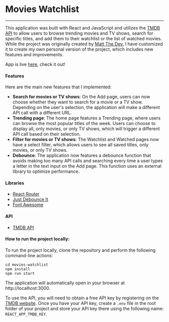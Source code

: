 # Movies Watchlist

---

This application was built with React and JavaScript and utilizes the [TMDB API](https://www.themoviedb.org/documentation/api) to allow users to browse trending movies and TV shows, search for specific titles, and add them to their watchlist or the list of watched movies. While the project was originally created by [Matt The Dev](https://github.com/MattDobsonWeb/movie-watchlist-react), I have customized it to create my own personal version of the project, which includes new features and improvements.

App is live [here](https://alimarchi.github.io/movies-watchlist/), check it out!

#### Features

Here are the main new features that I implemented:

- **Search for movies or TV shows**: On the Add page, users can now choose whether they want to search for a movie or a TV show. Depending on the user's selection, the application will make a different API call with a different URL.
- **Trending page**: The home page features a Trending page, where users can browse the most popular titles of the week. Users can choose to display all, only movies, or only TV shows, which will trigger a different API call based on their selection.
- **Filter for movies or TV shows**: The Watchlist and Watched pages now have a select filter, which allows users to see all saved titles, only movies, or only TV shows.
- **Debounce**: The application now features a debounce function that avoids making too many API calls and searching every time a user types a letter in the text input on the Add page. This function uses an external library to optimize performance.

#### Libraries

- [React Router](https://github.com/remix-run/react-router)
- [Just Debounce It](https://github.com/angus-c/just#just-debounce-it)
- [Font Awesome](https://fontawesome.com/v5/docs/web/use-with/react)

#### API

- [TMDB API](https://www.themoviedb.org/documentation/api)

#### How to run the project locally:

To run the project locally, clone the repository and perform the following command-line actions:

```
cd movies-watchlist
npm install
npm run start
```

The application will automatically open in your browser at http://localhost:3000.

To use the API, you will need to obtain a free API key by registering on the [TMDB website](https://www.themoviedb.org/). Once you have your API key, create a `.env` file in the root folder of your project and store your API key there using the following name: `REACT_APP_TMDB_KEY`.
